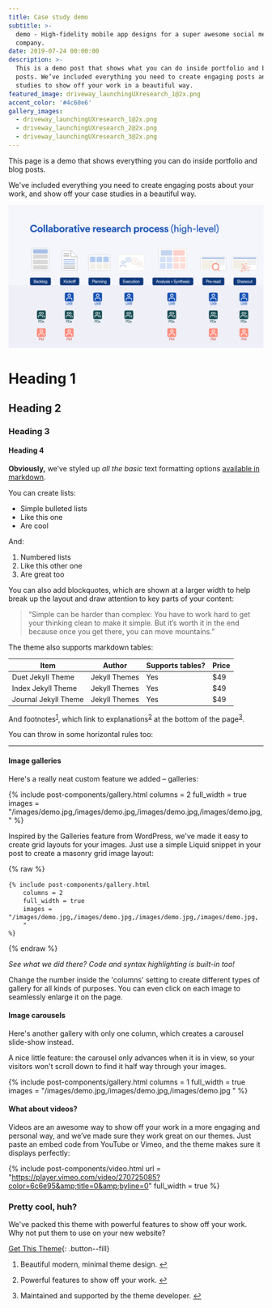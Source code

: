 ```yaml
---
title: Case study demo
subtitle: >-
  demo - High-fidelity mobile app designs for a super awesome social media
  company.
date: 2019-07-24 00:00:00
description: >-
  This is a demo post that shows what you can do inside portfolio and blog
  posts. We’ve included everything you need to create engaging posts and case
  studies to show off your work in a beautiful way.
featured_image: driveway_launchingUXresearch_1@2x.png
accent_color: '#4c60e6'
gallery_images:
  - driveway_launchingUXresearch_1@2x.png
  - driveway_launchingUXresearch_2@2x.png
  - driveway_launchingUXresearch_3@2x.png
---
```

This page is a demo that shows everything you can do inside portfolio and blog posts.

We've included everything you need to create engaging posts about your work, and show off your case studies in a beautiful way.

![](/images/projects/driveway_launchingUXresearch_1@2x.png)

# Heading 1

## Heading 2

### Heading 3

#### Heading 4

**Obviously,** we’ve styled up *all the basic* text formatting options [available in markdown](https://github.com/adam-p/markdown-here/wiki/Markdown-Cheatsheet).

You can create lists:

* Simple bulleted lists
* Like this one
* Are cool

And:

1. Numbered lists
2. Like this other one
3. Are great too

You can also add blockquotes, which are shown at a larger width to help break up the layout and draw attention to key parts of your content:

> “Simple can be harder than complex: You have to work hard to get your thinking clean to make it simple. But it’s worth it in the end because once you get there, you can move mountains.”

The theme also supports markdown tables:

| Item | Author | Supports tables? | Price |
| --- | --- | --- | --- |
| Duet Jekyll Theme | Jekyll Themes | Yes | $49 |
| Index Jekyll Theme | Jekyll Themes | Yes | $49 |
| Journal Jekyll Theme | Jekyll Themes | Yes | $49 |

And footnotes<sup><a class="footnote" rel="footnote" href="#fn:1">1</a></sup>, which link to explanations<sup><a class="footnote" rel="footnote" href="#fn:2">2</a></sup> at the bottom of the page<sup><a class="footnote" rel="footnote" href="#fn:3">3</a></sup>.

You can throw in some horizontal rules too:

---

#### Image galleries

Here's a really neat custom feature we added – galleries:

{% include post-components/gallery.html columns = 2 full_width = true images = "/images/demo.jpg,/images/demo.jpg,/images/demo.jpg,/images/demo.jpg, " %}

Inspired by the Galleries feature from WordPress, we've made it easy to create grid layouts for your images. Just use a simple Liquid snippet in your post to create a masonry grid image layout:

{% raw %}

```liquid
{% include post-components/gallery.html
	columns = 2
	full_width = true
	images = "/images/demo.jpg,/images/demo.jpg,/images/demo.jpg,/images/demo.jpg,
	"
%}
```

{% endraw %}

*See what we did there? Code and syntax highlighting is built-in too!*

Change the number inside the 'columns' setting to create different types of gallery for all kinds of purposes. You can even click on each image to seamlessly enlarge it on the page.

#### Image carousels

Here's another gallery with only one column, which creates a carousel slide-show instead.

A nice little feature: the carousel only advances when it is in view, so your visitors won't scroll down to find it half way through your images.

{% include post-components/gallery.html columns = 1 full_width = true images = "/images/demo.jpg,/images/demo.jpg,/images/demo.jpg " %}

#### What about videos?

Videos are an awesome way to show off your work in a more engaging and personal way, and we’ve made sure they work great on our themes. Just paste an embed code from YouTube or Vimeo, and the theme makes sure it displays perfectly:

{% include post-components/video.html url = "https://player.vimeo.com/video/270725085?color=6c6e95&amp;title=0&amp;byline=0" full_width = true %}

### Pretty cool, huh?

We've packed this theme with powerful features to show off your work. Why not put them to use on your new website?

[Get This Theme](https://jekyllthemes.io/theme/made-portfolio-jekyll-theme){: .button--fill}

<div class="footnotes"><ol><li><p>Beautiful modern, minimal theme design.&nbsp;<a class="reversefootnote" href="#fnref:1">↩</a></p></li><li><p>Powerful features to show off your work.&nbsp;<a class="reversefootnote" href="#fnref:2">↩</a></p></li><li><p>Maintained and supported by the theme developer.&nbsp;<a class="reversefootnote" href="#fnref:3">↩</a></p></li></ol><p> </p></div>